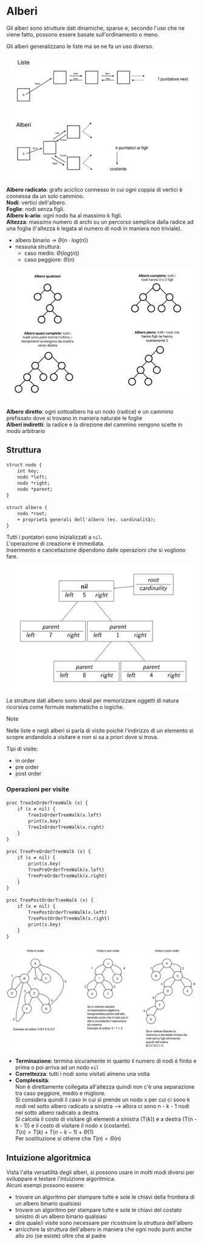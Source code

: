 # Alberi
Gli alberi sono strutture dati dinamiche, sparse e, secondo l'uso che ne viene fatto, possono essere basate sull'ordinamento o meno.

Gli alberi generalizzano le liste ma se ne fa un uso diverso.

![alt text](images/09_00.png)

**Albero radicato**: grafo aciclico connesso in cui ogni coppia di vertici è connessa da un solo cammino.  
**Nodi**: vertici dell'albero.  
**Foglie**: nodi senza figli.  
**Albero k-ario**: ogni nodo ha al massimo k figli.  
**Altezza**: massimo numero di archi su un percorso semplice dalla radice ad una foglia (l'altezza è legata al numero di nodi in maniera non triviale).
- albero binario -> $\Theta(n \cdot log(n))$  
- nessuna struttura:
    - caso medio: $\Theta(log(n))$
    - caso peggiore: $\Theta(n)$

![alt text](images/06_00.png)

**Albero diretto**: ogni sottoalbero ha un nodo (radice) e un cammino prefissato dove si trovano in maniera naturale le foglie  
**Alberi indiretti**: la radice e la direzione del cammino vengono scelte in modo arbitrario

## Struttura
```pseudocode
struct nodo {
    int key;
    nodo *left;
    nodo *right;
    nodo *parent;
}

struct albero {
    nodo *root;
    + proprietà generali dell'albero (es. cardinalità);
}
```

Tutti i puntatori sono inizializzati a `nil`.  
L'operazione di creazione è immediata.  
Inserimento e cancellazione dipendono dalle operazioni che si vogliono fare.

![alt text](images/09_01.png)

Le strutture dati albero sono ideali per memorizzare oggetti di natura ricorsiva come formule matematiche o logiche.

> [!NOTE]
> Nelle liste e negli alberi si parla di visite poichè l'indirizzo di un elemento si scopre andandolo a visitare e non si sa a priori dove si trova.

Tipi di visite:
- in order
- pre order
- post order

### Operazioni per visite
```pseudocode
proc TreeInOrderTreeWalk (x) {
    if (x ≠ nil) {
        TreeInOrderTreeWalk(x.left)
        print(x.key)
        TreeInOrderTreeWalk(x.right)
    }
}

proc TreePreOrderTreeWalk (x) {
    if (x ≠ nil) {
        print(x.key)
        TreePreOrderTreeWalk(x.left)
        TreePreOrderTreeWalk(x.right)
    }
}

proc TreePostOrderTreeWalk (x) {
    if (x ≠ nil) {
        TreePostOrderTreeWalk(x.left)
        TreePostOrderTreeWalk(x.right)
        print(x.key)
    }
}
```

![alt text](images/09_02.png)

- **Terminazione**: termina sicuramente in quanto il numero di nodi è finito e prima o poi arriva ad un nodo `nil`
- **Correttezza**: tutti i nodi sono visitati almeno una volta
- **Complessità**:  
Non è direttamente collegata all'altezza quindi non c'è una separazione tra caso peggiore, medio e migliore.  
Si considera quindi il caso in cui si prende un nodo x per cui ci sono k nodi nel sotto albero radicato a sinistra --> allora ci sono n - k - 1 nodi nel sotto albero radicato a destra.  
Si calcola il costo di visitare gli elementi a sinistra (T(k)) e a destra (T(n - k - 1)) e il costo di visitare il nodo x (costante).  
$T(n) = T(k) + T(n - k - 1) + \Theta(1)$  
Per sostituzione si ottiene che $T(n) = \Theta(n)$

## Intuizione algoritmica
Vista l'alta versatilità degli alberi, si possono usare in molti modi diversi per sviluppare e testare l'intuizione algoritmica.  
Alcuni esempi possono essere:
- trovare un algoritmo per stampare tutte e sole le chiavi della frontiera di un albero binario qualsiasi
- trovare un algoritmo per stampare tutte e sole le chiavi del costato sinistro di un albero binario qualsiasi
- dire quale/i visite sono necessare per ricostruire la struttura dell'albero
- arricchire la struttura dell'albero in maniera che ogni nodo punti anche allo zio (se esiste) oltre che al padre